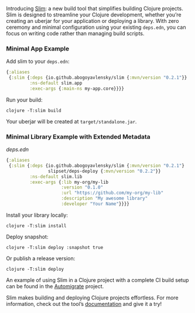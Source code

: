 Introducing [Slim](https://github.com/abogoyavlensky/slim): a new build tool that simplifies building Clojure projects. Slim is designed to streamline your Clojure development, whether you’re creating an uberjar for your application or deploying a library. With zero ceremony and minimal configuration using your existing `deps.edn`, you can focus on writing code rather than managing build scripts.

### Minimal App Example

Add slim to your `deps.edn`:

```clojure
{:aliases
 {:slim {:deps {io.github.abogoyavlensky/slim {:mvn/version "0.2.1"}}
         :ns-default slim.app
         :exec-args {:main-ns my-app.core}}}}
```

Run your build:

```shell
clojure -T:slim build
```

Your uberjar will be created at `target/standalone.jar`.

### Minimal Library Example with Extended Metadata

*deps.edn*

```clojure
{:aliases
 {:slim {:deps {io.github.abogoyavlensky/slim {:mvn/version "0.2.1"}
                slipset/deps-deploy {:mvn/version "0.2.2"}}
         :ns-default slim.lib
         :exec-args {:lib my-org/my-lib
                     :version "0.1.0"
                     :url "https://github.com/my-org/my-lib"
                     :description "My awesome library"
                     :developer "Your Name"}}}}
```

Install your library locally:

```shell
clojure -T:slim install
```

Deploy snapshot:

```shell
clojure -T:slim deploy :snapshot true
```

Or publish a release version:

```shell
clojure -T:slim deploy
```

An example of using Slim in a Clojure project with a complete CI build setup can be found in the [Automigrate](https://github.com/abogoyavlensky/automigrate/blob/b9d0034effa0803ac2b3b47bf8c4ed119d2358ac/deps.edn#L36-L43) project.

Slim makes building and deploying Clojure projects effortless. For more information, check out the tool’s [documentation](https://github.com/abogoyavlensky/slim?tab=readme-ov-file#slim) and give it a try!
